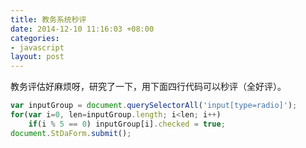 ```yaml
---
title: 教务系统秒评
date: 2014-12-10 11:16:03 +08:00
categories:
- javascript
layout: post
---
```


教务评估好麻烦呀，研究了一下，用下面四行代码可以秒评（全好评）。

``` javascript
var inputGroup = document.querySelectorAll('input[type=radio]');
for(var i=0, len=inputGroup.length; i<len; i++)
    if(i % 5 == 0) inputGroup[i].checked = true;
document.StDaForm.submit();
```
